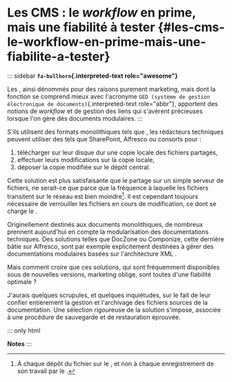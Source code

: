 # Les CMS : le *workflow* en prime, mais une fiabilité à tester {#les-cms-le-workflow-en-prime-mais-une-fiabilite-a-tester}

::: sidebar
**`fa-bullhorn`{.interpreted-text role="awesome"}**

Les , ainsi dénommés pour des raisons purement marketing, mais dont la
fonction se comprend mieux avec l\'acronyme `GED (système de gestion
électronique de documents)`{.interpreted-text role="abbr"}, apportent
des notions de *workflow* et de gestion des liens qui s\'avèrent
précieuses lorsque l\'on gère des documents modulaires.
:::

S\'ils utilisent des formats monolithiques tels que , les rédacteurs
techniques peuvent utiliser des tels que SharePoint, Alfresco ou
consorts pour :

1.  télécharger sur leur disque dur une copie locale des fichiers
    partagés,
2.  effectuer leurs modifications sur la copie locale,
3.  déposer la copie modifiée sur le dépôt central.

Cette solution est plus satisfaisante que le partage sur un simple
serveur de fichiers, ne serait-ce que parce que la fréquence à laquelle
les fichiers transitent sur le réseau est bien moindre[^1]. Il est
cependant toujours nécessaire de verrouiller les fichiers en cours de
modification, ce dont se charge le .

Originellement destinés aux documents monolithiques, de nombreux
prennent aujourd\'hui en compte la modularisation des documentations
techniques. Des solutions telles que DocZone ou Componize, cette
dernière bâtie sur Alfresco, sont par exemple explicitement destinées à
gérer des documentations modulaires basées sur l\'architecture XML .

Mais comment croire que ces solutions, qui sont fréquemment disponibles
sous de nouvelles versions, marketing oblige, sont toutes d\'une
fiabilité optimale ?

J\'aurais quelques scrupules, et quelques inquiétudes, sur le fait de
leur confier entièrement la gestion et l\'archivage des fichiers sources
de la documentation. Une sélection rigoureuse de la solution s\'impose,
associée à une procédure de sauvegarde et de restauration éprouvée.

::: only
html

**Notes**
:::

[^1]: À chaque dépôt du fichier sur le , et non à chaque enregistrement
    de son travail par le .
